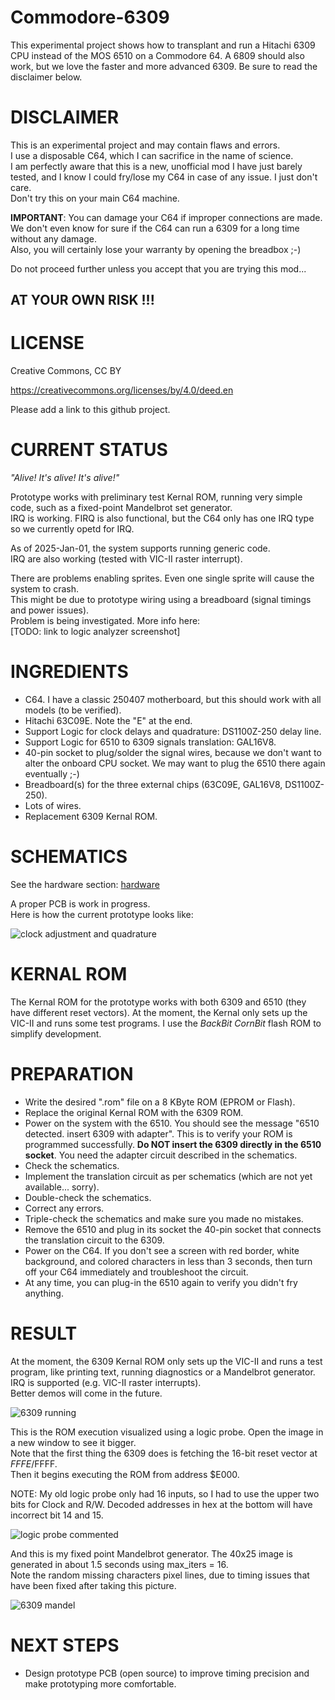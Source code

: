 # Commodore-6309

This experimental project shows how to transplant and run a Hitachi 6309 CPU instead of the MOS 6510 on a Commodore 64.
A 6809 should also work, but we love the faster and more advanced 6309.
Be sure to read the disclaimer below.

# DISCLAIMER

This is an experimental project and may contain flaws and errors.  
I use a disposable C64, which I can sacrifice in the name of science.  
I am perfectly aware that this is a new, unofficial mod I have just barely tested, and I know I could fry/lose my C64 in case of any issue. I just don't care.  
Don't try this on your main C64 machine.  
  
**IMPORTANT**: You can damage your C64 if improper connections are made.  
We don't even know for sure if the C64 can run a 6309 for a long time without any damage.  
Also, you will certainly lose your warranty by opening the breadbox   ;-)  

Do not proceed further unless you accept that you are trying this mod...  

## AT YOUR OWN RISK !!!

# LICENSE

Creative Commons, CC BY

https://creativecommons.org/licenses/by/4.0/deed.en

Please add a link to this github project.

# CURRENT STATUS

_"Alive! It's alive! It's alive!"_

Prototype works with preliminary test Kernal ROM, running very simple code, such as a fixed-point Mandelbrot set generator.  
IRQ is working.
FIRQ is also functional, but the C64 only has one IRQ type so we currently opetd for IRQ.

As of 2025-Jan-01, the system supports running generic code.  
IRQ are also working (tested with VIC-II raster interrupt).  

There are problems enabling sprites. Even one single sprite will cause the system to crash.  
This might be due to prototype wiring using a breadboard (signal timings and power issues).  
Problem is being investigated. More info here:  
[TODO: link to logic analyzer screenshot]

# INGREDIENTS

- C64. I have a classic 250407 motherboard, but this should work with all models (to be verified).
- Hitachi 63C09E. Note the "E" at the end.
- Support Logic for clock delays and quadrature: DS1100Z-250 delay line.
- Support Logic for 6510 to 6309 signals translation: GAL16V8.
- 40-pin socket to plug/solder the signal wires, because we don't want to alter the onboard CPU socket. We may want to plug the 6510 there again eventually ;-)
- Breadboard(s) for the three external chips (63C09E, GAL16V8, DS1100Z-250).
- Lots of wires.
- Replacement 6309 Kernal ROM.


# SCHEMATICS

See the hardware section: [hardware](./hardware/)

A proper PCB is work in progress.  
Here is how the current prototype looks like:

![clock adjustment and quadrature](media/2025-01-08-prototype.jpg)

# KERNAL ROM

The Kernal ROM for the prototype works with both 6309 and 6510 (they have different reset vectors).
At the moment, the Kernal only sets up the VIC-II and runs some test programs.
I use the _BackBit CornBit_ flash ROM to simplify development.

# PREPARATION

- Write the desired ".rom" file on a 8 KByte ROM (EPROM or Flash).
- Replace the original Kernal ROM with the 6309 ROM.
- Power on the system with the 6510. You should see the message "6510 detected. insert 6309 with adapter". This is to verify your ROM is programmed successfully. __Do NOT insert the 6309 directly in the 6510 socket__. You need the adapter circuit described in the schematics.
- Check the schematics.
- Implement the translation circuit as per schematics (which are not yet available... sorry).
- Double-check the schematics.
- Correct any errors.
- Triple-check the schematics and make sure you made no mistakes.
- Remove the 6510 and plug in its socket the 40-pin socket that connects the translation circuit to the 6309.
- Power on the C64. If you don't see a screen with red border, white background, and colored characters in less than 3 seconds, then turn off your C64 immediately and troubleshoot the circuit.
- At any time, you can plug-in the 6510 again to verify you didn't fry anything.

# RESULT

At the moment, the 6309 Kernal ROM only sets up the VIC-II and runs a test program, like printing text, running diagnostics or a Mandelbrot generator.  
IRQ is supported (e.g. VIC-II raster interrupts).  
Better demos will come in the future.

![6309 running](media/2024-10-05_6309_running.jpg)

This is the ROM execution visualized using a logic probe. Open the image in a new window to see it bigger.  
Note that the first thing the 6309 does is fetching the 16-bit reset vector at $FFFE/$FFFF.  
Then it begins executing the ROM from address $E000.  

NOTE: My old logic probe only had 16 inputs, so I had to use the upper two bits for Clock and R/W. Decoded addresses in hex at the bottom will have incorrect bit 14 and 15.

![logic probe commented](media/2024-10-05_probe_commented.jpg)

  
And this is my fixed point Mandelbrot generator. The 40x25 image is generated in about 1.5 seconds using max_iters = 16.  
Note the random missing characters pixel lines, due to timing issues that have been fixed after taking this picture.

![6309 mandel](media/20241102-6309-mandel.jpg)

# NEXT STEPS

- Design prototype PCB (open source) to improve timing precision and make prototyping more comfortable.

